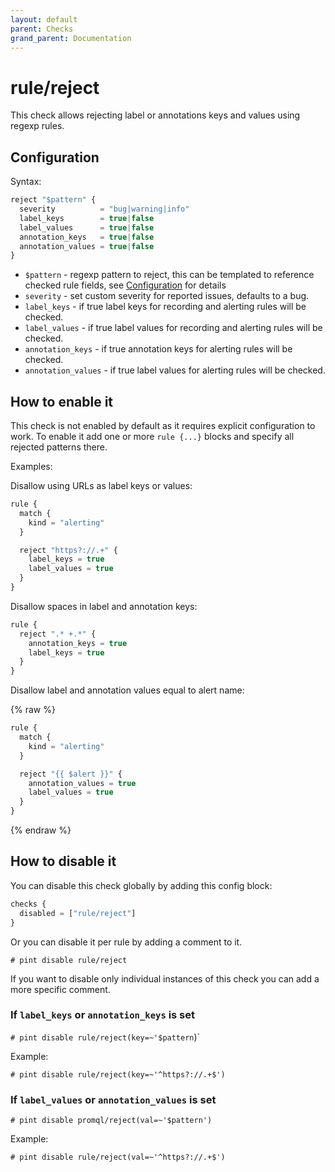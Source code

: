 ```yaml
---
layout: default
parent: Checks
grand_parent: Documentation
---
```


# rule/reject

This check allows rejecting label or annotations keys and values using regexp
rules.

## Configuration

Syntax:

```js
reject "$pattern" {
  severity          = "bug|warning|info"
  label_keys        = true|false
  label_values      = true|false
  annotation_keys   = true|false
  annotation_values = true|false
}
```

- `$pattern` - regexp pattern to reject, this can be templated
  to reference checked rule fields, see [Configuration](../../configuration.md)
  for details
- `severity` - set custom severity for reported issues, defaults to a bug.
- `label_keys` - if true label keys for recording and alerting rules will
  be checked.
- `label_values` - if true label values for recording and alerting rules will
  be checked.
- `annotation_keys` - if true annotation keys for alerting rules will be checked.
- `annotation_values` - if true label values for alerting rules will be checked.

## How to enable it

This check is not enabled by default as it requires explicit configuration
to work.
To enable it add one or more `rule {...}` blocks and specify all rejected patterns
there.

Examples:

Disallow using URLs as label keys or values:

```js
rule {
  match {
    kind = "alerting"
  }

  reject "https?://.+" {
    label_keys = true
    label_values = true
  }
}
```

Disallow spaces in label and annotation keys:

```js
rule {
  reject ".* +.*" {
    annotation_keys = true
    label_keys = true
  }
}
```

Disallow label and annotation values equal to alert name:

{% raw %}
```js
rule {
  match {
    kind = "alerting"
  }

  reject "{{ $alert }}" {
    annotation_values = true
    label_values = true
  }
}
```
{% endraw %}

## How to disable it

You can disable this check globally by adding this config block:

```js
checks {
  disabled = ["rule/reject"]
}
```

Or you can disable it per rule by adding a comment to it.

`# pint disable rule/reject`

If you want to disable only individual instances of this check
you can add a more specific comment.

### If `label_keys` or `annotation_keys` is set

`# pint disable rule/reject(key=~'$pattern`)`

Example:

`# pint disable rule/reject(key=~'^https?://.+$')`

### If `label_values` or `annotation_values` is set

`# pint disable promql/reject(val=~'$pattern')`

Example:

`# pint disable rule/reject(val=~'^https?://.+$')`
